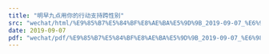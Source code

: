 ```yaml
---
title: "明早九点用你的行动支持跨性别"
src: "wechat/html/%E9%85%B7%E5%84%BF%E8%AE%BA%E5%9D%9B_2019-09-07_%E6%98%8E%E6%97%A9%E4%B9%9D%E7%82%B9%E7%94%A8%E4%BD%A0%E7%9A%84%E8%A1%8C%E5%8A%A8%E6%94%AF%E6%8C%81%E8%B7%A8%E6%80%A7%E5%88%AB.html"
date: 2019-09-07
pdf: "wechat/pdf/%E9%85%B7%E5%84%BF%E8%AE%BA%E5%9D%9B_2019-09-07_%E6%98%8E%E6%97%A9%E4%B9%9D%E7%82%B9%E7%94%A8%E4%BD%A0%E7%9A%84%E8%A1%8C%E5%8A%A8%E6%94%AF%E6%8C%81%E8%B7%A8%E6%80%A7%E5%88%AB.pdf"
---
```

